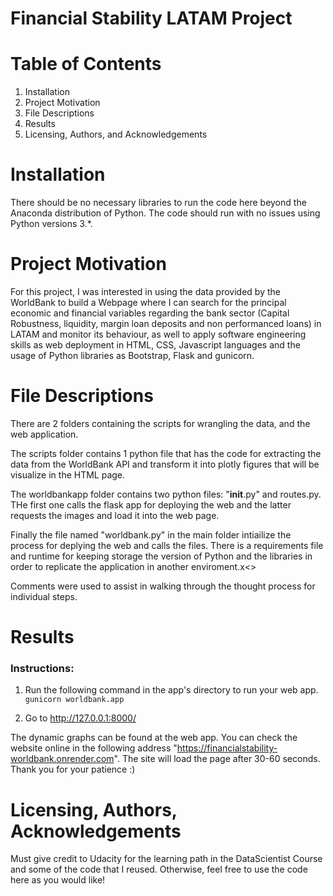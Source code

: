 # Financial Stability LATAM Project

# Table of Contents
1. Installation
2. Project Motivation
3. File Descriptions
4. Results
5. Licensing, Authors, and Acknowledgements

# Installation
There should be no necessary libraries to run the code here beyond the Anaconda distribution of Python. The code should run with no issues using Python versions 3.*.

# Project Motivation
For this project, I was interested in using the data provided by the WorldBank to build a Webpage where I can search for the principal economic and financial variables regarding the bank sector (Capital Robustness, liquidity, margin loan deposits and non performanced loans) in LATAM and monitor its behaviour, as well to apply software engineering skills as web deployment in HTML, CSS, Javascript languages and the usage of Python libraries as Bootstrap, Flask and gunicorn.

# File Descriptions
There are 2 folders containing the scripts for wrangling the data, and the web application.

The scripts folder contains 1 python file that has the code for extracting the data from the WorldBank API and transform it into plotly figures that will be visualize in the HTML page.

The worldbankapp folder contains two python files: "__init__.py" and routes.py. THe first one calls the flask app for deploying the web and the latter requests the images and load it into the web page. 

Finally the file named "worldbank.py" in the main folder intiailize the process for deplying the web and calls the files. There is a requirements file and runtime for keeping storage the version of Python and the libraries in order to replicate the application in another enviroment.x<>

Comments were used to assist in walking through the thought process for individual steps.

# Results

### Instructions:

1. Run the following command in the app's directory to run your web app.
    `gunicorn worldbank.app`

3. Go to http://127.0.0.1:8000/

The dynamic graphs can be found at the web app. You can check the website online in the following address "https://financialstability-worldbank.onrender.com". The site will load the page after 30-60 seconds. Thank you for your patience :)

# Licensing, Authors, Acknowledgements
Must give credit to Udacity for the learning path in the DataScientist Course and some of the code that I reused. Otherwise, feel free to use the code here as you would like!




